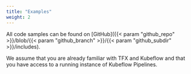 ```yaml
---
title: "Examples"
weight: 2
---
```


All code samples can be found on [GitHub]({{< param "github_repo" >}}/blob/{{< param "github_branch" >}}/{{< param "github_subdir" >}}/includes).

We assume that you are already familiar with TFX and Kubeflow and that you have access to a running instance of Kubeflow Pipelines.

